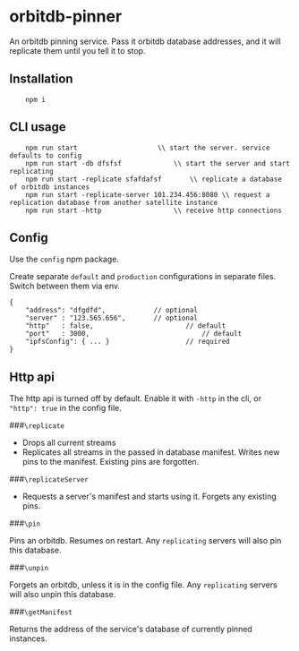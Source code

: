 # orbitdb-pinner
An orbitdb pinning service. Pass it orbitdb database addresses, and it will replicate them until you tell it to stop.

## Installation
```
	npm i
```

## CLI usage

```
	npm run start  			   		 \\ start the server. service defaults to config
	npm run start -db dfsfsf 	   		 \\ start the server and start replicating
	npm run start -replicate sfafdafsf 		 \\ replicate a database of orbitdb instances
	npm run start -replicate-server 101.234.456:8080 \\ request a replication database from another satellite instance
	npm run start -http 				 \\ receive http connections
```

## Config

Use the `config` npm package.

Create separate `default` and `production` configurations in separate files. Switch between them via env.

```
{
	"address": "dfgdfd",      		// optional
	"server" : "123.565.656", 		// optional
	"http"	 : false, 						// default
	"port"	 : 3000, 							// default
	"ipfsConfig": { ... }					// required
}
```

## Http api

The http api is turned off by default. Enable it with `-http` in the cli, or `"http": true` in the config file.

###`\replicate`

* Drops all current streams
* Replicates all streams in the passed in database manifest. Writes new pins to the manifest. Existing pins are forgotten.

###`\replicateServer`

* Requests a server's manifest and starts using it. Forgets any existing pins.

###`\pin`

Pins an orbitdb. Resumes on restart. Any `replicating` servers will also pin this database.

###`\unpin`

Forgets an orbitdb, unless it is in the config file. Any `replicating` servers will also unpin this database.

###`\getManifest`

Returns the address of the service's database of currently pinned instances.
